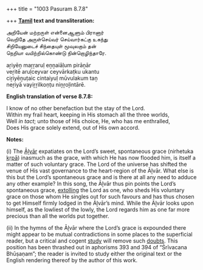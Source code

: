 +++
title = "1003 Pasuram 8.7.8"

+++
**[Tamil](/definition/tamil#history "show Tamil definitions") text and transliteration:**

அறியேன் மற்றருள் என்னைஆளும் பிரானார்  
வெறிதே அருள்செய்வர் செய்வார்கட்கு உகந்து  
சிறியேனுடைச் சிந்தையுள் மூவுலகும் தன்  
நெறியா வயிற்றில்கொண்டு நின்றொழிந்தாரே.

aṟiyēṉ maṟṟaruḷ eṉṉaiāḷum pirāṉār  
veṟitē aruḷceyvar ceyvārkaṭku ukantu  
ciṟiyēṉuṭaic cintaiyuḷ mūvulakum taṉ  
neṟiyā vayiṟṟilkoṇṭu niṉṟoḻintārē.

**English translation of verse 8.7.8:**

I know of no other benefaction but the stay of the Lord.  
Within my frail heart, keeping in His stomach all the three worlds,  
Well *in tact*; unto those of His choice, He, who has me enthralled,  
Does His grace solely extend, out of His own accord.

**Notes:**

\(i\) The [Āḻvār](/definition/aḻvar#vaishnavism "show Āḻvār definitions") expatiates on the Lord’s sweet, spontaneous grace (nirhetuka [kṛpā](/definition/kripa#vaishnavism "show kṛpā definitions")) inasmuch as the grace, with which He has now flooded him, is itself a matter of such voluntary grace. The Lord of the universe has shifted the venue of His vast governance to the heart-region of the Āḻvār. What else is this but the Lord’s spontaneous grace and is there at all any need to adduce any other example? In this song, the Āḻvār thus pin points the Lord’s spontaneous grace, [extolling](/definition/extolling#history "show extolling definitions") the Lord as one, who sheds His voluntary grace on those whom He singles out for such favours and has thus chosen to get Himself firmly lodged in the Āḻvār’s mind. While the Āḻvār looks upon himself, as the lowliest of the lowly, the Lord regards him as one far more precious than all the worlds put together.

\(ii\) In the hymns of the Āḻvār where the Lord’s grace is expounded there might appear to be mutual contradictions in some places to the superficial reader, but a critical and cogent [study](/definition/study#history "show study definitions") will remove such [doubts](/definition/doubt#history "show doubts definitions"). This position has been thrashed out in aphorisms 393 and 394 of “Śrīvacana Bhūṣaṇam”; the reader is invited to study either the original text or the English rendering thereof by the author of this work.



